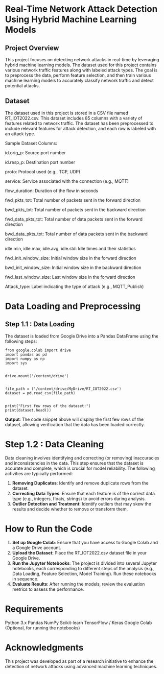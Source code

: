 

# Real-Time Network Attack Detection Using Hybrid Machine Learning Models

## Project Overview
This project focuses on detecting network attacks in real-time by leveraging hybrid machine learning models. The dataset used for this project contains various network traffic features along with labeled attack types. The goal is to preprocess the data, perform feature selection, and then train various machine learning models to accurately classify network traffic and detect potential attacks.

## Dataset
The dataset used in this project is stored in a CSV file named RT_IOT2022.csv. This dataset includes 85 columns with a variety of features related to network traffic. The dataset has been preprocessed to include relevant features for attack detection, and each row is labeled with an attack type.

Sample Dataset Columns:

id.orig_p: Source port number

id.resp_p: Destination port number

proto: Protocol used (e.g., TCP, UDP)

service: Service associated with the connection (e.g., MQTT)

flow_duration: Duration of the flow in seconds

fwd_pkts_tot: Total number of packets sent in the forward direction

bwd_pkts_tot: Total number of packets sent in the backward direction

fwd_data_pkts_tot: Total number of data packets sent in the forward direction

bwd_data_pkts_tot: Total number of data packets sent in the backward direction

idle.min, idle.max, idle.avg, idle.std: Idle times and their statistics

fwd_init_window_size: Initial window size in the forward direction

bwd_init_window_size: Initial window size in the backward direction

fwd_last_window_size: Last window size in the forward direction

Attack_type: Label indicating the type of attack (e.g., MQTT_Publish)



# Data Loading and Preprocessing

## Step 1.1 : Data Loading

The dataset is loaded from Google Drive into a Pandas DataFrame using the following steps:

```
from google.colab import drive
import pandas as pd
import numpy as np
import sys


drive.mount('/content/drive')


file_path = ('/content/drive/MyDrive/RT_IOT2022.csv')
dataset = pd.read_csv(file_path)


print("First few rows of the dataset:")
print(dataset.head())

```

**Output**: The code snippet above will display the first few rows of the dataset, allowing verification that the data has been loaded correctly.


# Step 1.2 : Data Cleaning
Data cleaning involves identifying and correcting (or removing) inaccuracies and inconsistencies in the data. This step ensures that the dataset is accurate and complete, which is crucial for model reliability. The following activities are typically performed:

1. **Removing Duplicates**: Identify and remove duplicate rows from the dataset.
2. **Correcting Data Types**: Ensure that each feature is of the correct data type (e.g., integers, floats, strings) to avoid errors during analysis.
3. **Outlier Detection and Treatment**: Identify outliers that may skew the results and decide whether to remove or transform them.

# How to Run the Code
1. **Set up Google Colab**: Ensure that you have access to Google Colab and a Google Drive account.
2. **Upload the Dataset**: Place the RT_IOT2022.csv dataset file in your Google Drive.
3. **Run the Jupyter Notebooks**: The project is divided into several Jupyter notebooks, each corresponding to different steps of the analysis (e.g., Data Loading, Feature Selection, Model Training). Run these notebooks in sequence.
4. **Evaluate Results**: After running the models, review the evaluation metrics to assess the performance.

# Requirements
Python 3.x
Pandas
NumPy
Scikit-learn
TensorFlow / Keras
Google Colab (Optional, for running the notebooks)


# Acknowledgments
This project was developed as part of a research initiative to enhance the detection of network attacks using advanced machine learning techniques.
